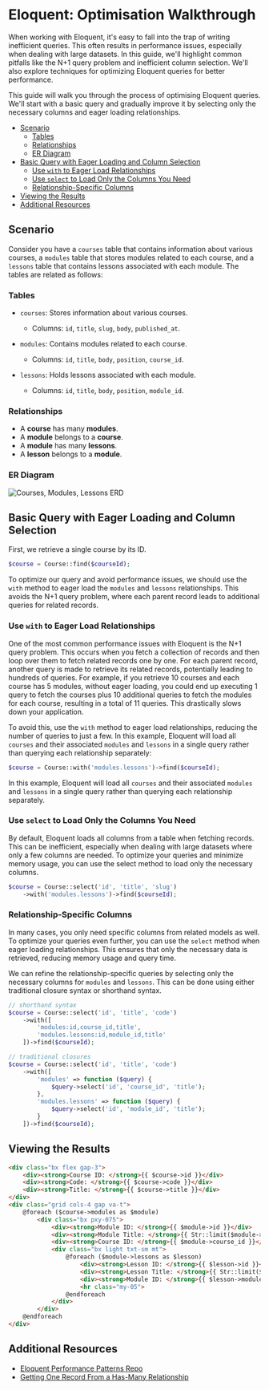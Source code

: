 # Eloquent: Optimisation Walkthrough

When working with Eloquent, it's easy to fall into the trap of writing inefficient queries. This
often results in performance issues, especially when dealing with large datasets. In this guide,
we'll highlight common pitfalls like the N+1 query problem and inefficient column selection. We'll
also explore techniques for optimizing Eloquent queries for better performance. 

This guide will walk you through the process of optimising Eloquent queries. We'll start with a
basic query and gradually improve it by selecting only the necessary columns and eager loading
relationships.

- [Scenario](#scenario)
  - [Tables](#tables)
  - [Relationships](#relationships)
  - [ER Diagram](#er-diagram)
- [Basic Query with Eager Loading and Column Selection](#basic-query-with-eager-loading-and-column-selection)
  - [Use `with` to Eager Load Relationships](#use-with-to-eager-load-relationships)
  - [Use `select` to Load Only the Columns You Need](#use-select-to-load-only-the-columns-you-need)
  - [Relationship-Specific Columns](#relationship-specific-columns)
- [Viewing the Results](#viewing-the-results)
- [Additional Resources](#additional-resources)

## Scenario

Consider you have a `courses` table that contains information about various courses, a `modules`
table that stores modules related to each course, and a `lessons` table that contains lessons
associated with each module. The tables are related as follows:

### Tables

- `courses`: Stores information about various courses.
   - Columns: `id`, `title`, `slug`, `body`, `published_at`.

- `modules`: Contains modules related to each course.
  - Columns: `id`, `title`, `body`, `position`, `course_id`.

- `lessons`: Holds lessons associated with each module.
  - Columns: `id`, `title`, `body`, `position`, `module_id`.

### Relationships

- A **course** has many **modules**.
- A **module** belongs to a **course**.
- A **module** has many **lessons**.
- A **lesson** belongs to a **module**.

### ER Diagram

![Courses, Modules, Lessons ERD](/images/docs/courses-modules-lessons-erd.png)

## Basic Query with Eager Loading and Column Selection

First, we retrieve a single course by its ID.

```php
$course = Course::find($courseId);
```

To optimize our query and avoid performance issues, we should use the `with` method to eager load
the `modules` and `lessons` relationships. This avoids the N+1 query problem, where each parent
record leads to additional queries for related records.

### Use `with` to Eager Load Relationships

One of the most common performance issues with Eloquent is the N+1 query problem. This occurs when
you fetch a collection of records and then loop over them to fetch related records one by one. For
each parent record, another query is made to retrieve its related records, potentially leading to
hundreds of queries. For example, if you retrieve 10 courses and each course has 5 modules, without
eager loading, you could end up executing 1 query to fetch the courses plus 10 additional queries to
fetch the modules for each course, resulting in a total of 11 queries. This drastically slows down
your application.

To avoid this, use the `with` method to eager load relationships, reducing the number of queries to
just a few. In this example, Eloquent will load all `courses` and their associated `modules` and
`lessons` in a single query rather than querying each relationship separately:


```php
$course = Course::with('modules.lessons')->find($courseId);
```

In this example, Eloquent will load all `courses` and their associated `modules` and `lessons` in a
single query rather than querying each relationship separately.


### Use `select` to Load Only the Columns You Need

By default, Eloquent loads all columns from a table when fetching records. This can be inefficient,
especially when dealing with large datasets where only a few columns are needed. To optimize your
queries and minimize memory usage, you can use the select method to load only the necessary columns.

```php
$course = Course::select('id', 'title', 'slug')
    ->with('modules.lessons')->find($courseId);
```

### Relationship-Specific Columns 

In many cases, you only need specific columns from related models as well. To optimize your queries
even further, you can use the `select` method when eager loading relationships. This ensures that
only the necessary data is retrieved, reducing memory usage and query time.

We can refine the relationship-specific queries by selecting only the necessary columns for
`modules` and `lessons`. This can be done using either traditional closure syntax or shorthand
syntax.


<div class="compare"></div>

```php
// shorthand syntax
$course = Course::select('id', 'title', 'code')
    ->with([
        'modules:id,course_id,title',
        'modules.lessons:id,module_id,title'
    ])->find($courseId);
```

```php
// traditional closures
$course = Course::select('id', 'title', 'code')
    ->with([
        'modules' => function ($query) {
            $query->select('id', 'course_id', 'title');
        },
        'modules.lessons' => function ($query) {
            $query->select('id', 'module_id', 'title');
        }
    ])->find($courseId);
```

## Viewing the Results

```html
<div class="bx flex gap-3">
    <div><strong>Course ID: </strong>{{ $course->id }}</div>
    <div><strong>Code: </strong>{{ $course->code }}</div>
    <div><strong>Title: </strong>{{ $course->title }}</div>
</div>
<div class="grid cols-4 gap va-t">
    @foreach ($course->modules as $module)
        <div class="bx pxy-075">
            <div><strong>Module ID: </strong>{{ $module->id }}</div>
            <div><strong>Module Title: </strong>{{ Str::limit($module->title, 30) }}</div>
            <div><strong>Course ID: </strong>{{ $module->course_id }}</div>
            <div class="bx light txt-sm mt">
                @foreach ($module->lessons as $lesson)
                    <div><strong>Lesson ID: </strong>{{ $lesson->id }}</div>
                    <div><strong>Lesson Title: </strong>{{ Str::limit($lesson->title, 30) }}</div>
                    <div><strong>Module ID: </strong>{{ $lesson->module_id }}</div>
                    <hr class="my-05">
                @endforeach
            </div>
        </div>
    @endforeach
</div>
```


## Additional Resources

- <a href="https://github.com/laracasts/eloquent-performance-patterns/tree/main" target="blank">Eloquent Performance Patterns Repo</a>
- <a href="https://laracasts.com/series/eloquent-performance-patterns/episodes/3" target="blank">Getting One Record From a Has-Many Relationship</a>


